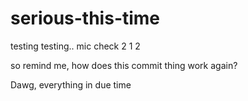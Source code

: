 # serious-this-time
testing testing.. mic check 2 1 2

so remind me, how does this commit thing work again?

Dawg, everything in due time

